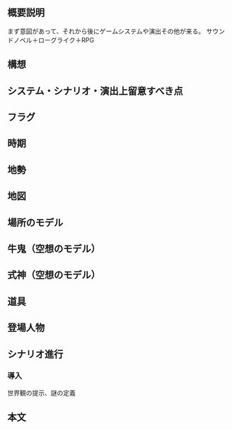 ## 概要説明
まず意図があって、それから後にゲームシステムや演出その他が来る。
サウンドノベル＋ローグライク＋RPG
## 構想
## システム・シナリオ・演出上留意すべき点
## フラグ
## 時期
## 地勢
## 地図
## 場所のモデル
## 牛鬼（空想のモデル）
## 式神（空想のモデル）
## 道具
## 登場人物
## シナリオ進行
### 導入

世界観の提示、謎の定義

## 本文
